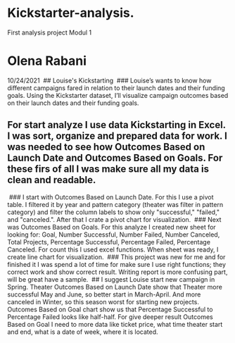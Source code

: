 # Kickstarter-analysis.
First analysis project Modul 1
# Olena Rabani
10/24/2021
 ## Louise's Kickstarting
 ### Louise’s wants to know how different campaigns fared in relation to their launch dates and their funding goals. Using the Kickstarter dataset, I’ll visualize campaign outcomes based on their launch dates and their funding goals.
## For start analyze I use data Kickstarting in Excel. I was sort, organize and prepared data for work. I was needed to see how Outcomes Based on Launch Date and Outcomes Based on Goals. For these firs of all I was make sure all my data is clean and readable.
 ### I start with Outcomes Based on Launch Date. For this I use a pivot table. I filtered it by year and pattern category (theater was filter in pattern category) and filter the column labels to show only "successful," "failed," and "canceled.". After that I crate a pivot chart for visualization.
 ### Next was Outcomes Based on Goals. For this analyze I created new sheet for looking for: Goal, Number Successful, Number Failed, Number Canceled, Total Projects, Percentage Successful, Percentage Failed, Percentage Canceled. For count this I used excel functions. When sheet was ready, I create line chart for visualization.
 ### This project was new for me and for finished it I was spend a lot of time for make sure I use right functions; they correct work and show correct result. Writing report is more confusing part, will be great have a sample.
 ## I suggest Louise start new campaign in Spring. Theater Outcomes Based on Launch Date show that Theater more successful May and June, so better start in March-April. And more canceled in Winter, so this season worst for starting new projects.
Outcomes Based on Goal chart show us that Percentage Successful to Percentage Failed looks like half-half. For give deeper result Outcomes Based on Goal I need to more data like ticket price, what time theater start and end, what is a date of week, where it is located.
